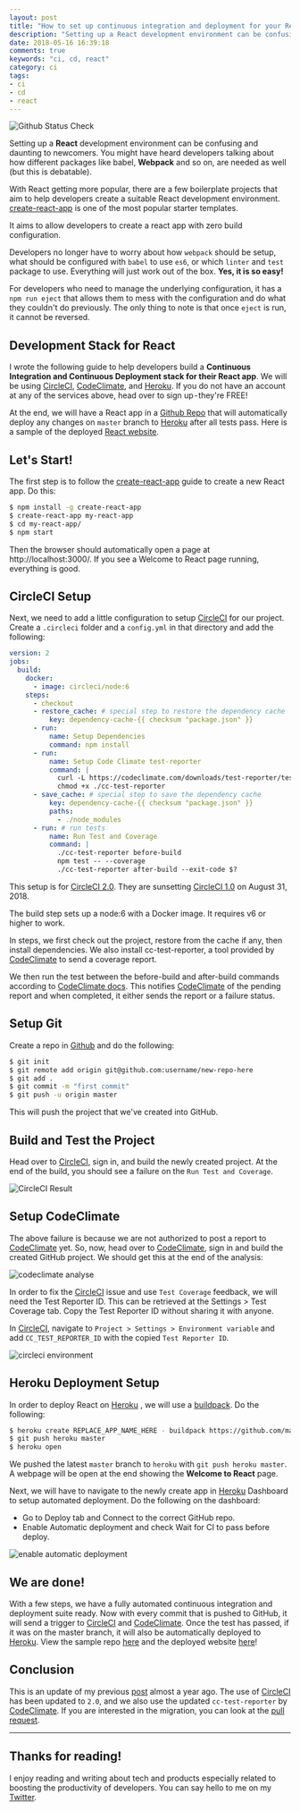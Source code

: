 ```yaml
---
layout: post
title: "How to set up continuous integration and deployment for your React app"
description: "Setting up a React development environment can be confusing and daunting to newcomers."
date: 2018-05-16 16:39:18
comments: true
keywords: "ci, cd, react"
category: ci
tags:
- ci
- cd
- react
---
```


<img src="{{ '/images/posts/github-check.png' | prepend: site.baseurl }}" alt="Github Status Check">

Setting up a **React** development environment can be confusing and daunting to newcomers. You might have heard developers talking about how different packages like babel, **Webpack** and so on, are needed as well (but this is debatable).

With React getting more popular, there are a few boilerplate projects that aim to help developers create a suitable React development environment. [create-react-app](https://github.com/facebook/create-react-app/) is one of the most popular starter templates.

It aims to allow developers to create a react app with zero build configuration.

Developers no longer have to worry about how `webpack` should be setup, what should be configured with `babel` to use `es6`, or which `linter` and `test` package to use. Everything will just work out of the box. **Yes, it is so easy!**

For developers who need to manage the underlying configuration, it has a `npm run eject` that allows them to mess with the configuration and do what they couldn't do previously. The only thing to note is that once `eject` is run, it cannot be reversed.

## Development Stack for React

I wrote the following guide to help developers build a **Continuous Integration and Continuous Deployment stack for their React app**. We will be using [CircleCI](https://circleci.com), [CodeClimate](http://codeclimate.com), and [Heroku](https://heroku.com). If you do not have an account at any of the services above, head over to sign up - they're FREE!

At the end, we will have a React app in a [Github Repo](https://github.com/Zaccc123/awesome-cicd-react) that will automatically deploy any changes on `master` branch to [Heroku](https://heroku.com) after all tests pass. Here is a sample of the deployed [React website](https://awesome-cicd-react.herokuapp.com/).

## Let's Start!

The first step is to follow the [create-react-app](https://github.com/facebookincubator/create-react-app) guide to create a new React app. Do this:

```bash
$ npm install -g create-react-app
$ create-react-app my-react-app
$ cd my-react-app/
$ npm start
```

Then the browser should automatically open a page at http://localhost:3000/. If you see a Welcome to React page running, everything is good.

## CircleCI Setup

Next, we need to add a little configuration to setup [CircleCI](https://circleci.com) for our project. Create a `.circleci` folder and a `config.yml` in that directory and add the following:

```yml
version: 2
jobs:
  build:
    docker:
      - image: circleci/node:6
    steps:
      - checkout
      - restore_cache: # special step to restore the dependency cache
          key: dependency-cache-{{ checksum "package.json" }}
      - run:
          name: Setup Dependencies
          command: npm install
      - run:
          name: Setup Code Climate test-reporter
          command: |
            curl -L https://codeclimate.com/downloads/test-reporter/test-reporter-latest-linux-amd64 > ./cc-test-reporter
            chmod +x ./cc-test-reporter
      - save_cache: # special step to save the dependency cache
          key: dependency-cache-{{ checksum "package.json" }}
          paths:
            - ./node_modules
      - run: # run tests
          name: Run Test and Coverage
          command: |
            ./cc-test-reporter before-build
            npm test -- --coverage
            ./cc-test-reporter after-build --exit-code $?
```

This setup is for [CircleCI 2.0](https://circleci.com). They are sunsetting [CircleCI 1.0](https://circleci.com) on August 31, 2018.

The build step sets up a node:6 with a Docker image. It requires v6 or higher to work.

In steps, we first check out the project, restore from the cache if any, then install dependencies. We also install cc-test-reporter, a tool provided by [CodeClimate](http://codeclimate.com) to send a coverage report.

We then run the test between the before-build and after-build commands according to [CodeClimate docs](https://docs.codeclimate.com/docs/configuring-test-coverage). This notifies [CodeClimate](http://codeclimate.com) of the pending report and when completed, it either sends the report or a failure status.

## Setup Git

Create a repo in [Github](https://github.com) and do the following:

```bash
$ git init
$ git remote add origin git@github.com:username/new-repo-here
$ git add .
$ git commit -m "first commit"
$ git push -u origin master
```

This will push the project that we've created into GitHub.

## Build and Test the Project

Head over to [CircleCI](https://circleci.com), sign in, and build the newly created project. At the end of the build, you should see a failure on the `Run Test and Coverage`.

<img src="{{ '/images/posts/circleci.png' | prepend: site.baseurl }}" alt="CircleCI Result">

## Setup CodeClimate

The above failure is because we are not authorized to post a report to [CodeClimate](http://codeclimate.com) yet. So, now, head over to [CodeClimate](http://codeclimate.com), sign in and build the created GitHub project. We should get this at the end of the analysis:

<img src="{{ '/images/posts/code-climate.png' | prepend: site.baseurl }}" alt="codeclimate analyse">

In order to fix the [CircleCI](https://circleci.com) issue and use `Test Coverage` feedback, we will need the Test Reporter ID. This can be retrieved at the Settings > Test Coverage tab. Copy the Test Reporter ID without sharing it with anyone.

In [CircleCI](https://circleci.com), navigate to `Project > Settings > Environment variable` and add `CC_TEST_REPORTER_ID` with the copied `Test Reporter ID`.

<img src="{{ '/images/posts/circleci-env.png' | prepend: site.baseurl }}" alt="circleci environment">

## Heroku Deployment Setup

In order to deploy React on [Heroku](https://heroku.com) , we will use a [buildpack](https://github.com/mars/create-react-app-buildpack). Do the following:

```bash
$ heroku create REPLACE_APP_NAME_HERE - buildpack https://github.com/mars/create-react-app-buildpack.git
$ git push heroku master
$ heroku open
```

We pushed the latest `master` branch to `heroku` with `git push heroku master`. A webpage will be open at the end showing the **Welcome to React** page.

Next, we will have to navigate to the newly create app in [Heroku](https://heroku.com) Dashboard to setup automated deployment. Do the following on the dashboard:

* Go to Deploy tab and Connect to the correct GitHub repo.
* Enable Automatic deployment and check Wait for CI to pass before deploy.

<img src="{{ '/images/posts/heroku-cd.png' | prepend: site.baseurl }}" alt="enable automatic deployment">

## We are done!

With a few steps, we have a fully automated continuous integration and deployment suite ready. Now with every commit that is pushed to GitHub, it will send a trigger to [CircleCI](https://circleci.com) and [CodeClimate](http://codeclimate.com). Once the test has passed, if it was on the master branch, it will also be automatically deployed to [Heroku](https://heroku.com).
View the sample repo [here](https://github.com/Zaccc123/awesome-cicd-react) and the deployed website [here](https://awesome-cicd-react.herokuapp.com/)!

## Conclusion

This is an update of my previous [post](https://medium.com/@Zaccc123/https-medium-com-zaccc123-continuous-integration-and-deployment-setup-for-react-app-7b5f4bd76cdd) almost a year ago. The use of [CircleCI](https://circleci.com) has been updated to `2.0`, and we also use the updated `cc-test-reporter` by [CodeClimate](http://codeclimate.com). If you are interested in the migration, you can look at the [pull request](https://github.com/Zaccc123/awesome-cicd-react/pull/3).

---

## Thanks for reading!

I enjoy reading and writing about tech and products especially related to boosting the productivity of developers. You can say hello to me on my [Twitter](https://twitter.com/Zaccc123).

